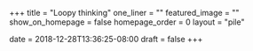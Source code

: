 +++
title = "Loopy thinking"
one_liner = ""
featured_image = ""
show_on_homepage = false
homepage_order = 0
layout = "pile"

date = 2018-12-28T13:36:25-08:00
draft = false
+++
